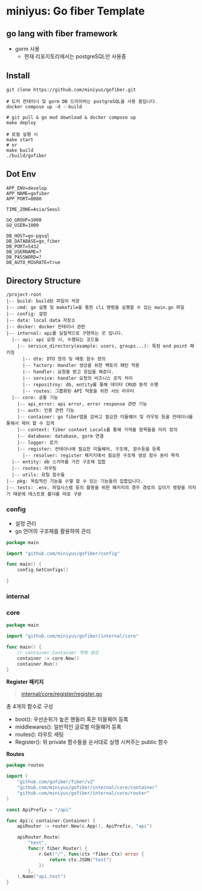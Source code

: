 # miniyus: Go fiber Template

## go lang with fiber framework

- gorm 사용
    - 현재 리포지토리에서는 postgreSQL만 사용중

## Install

```shell
git clone https://github.com/miniyus/gofiber.git

# 도커 컨테이너 및 gorm DB 드라이버는 postgreSQL을 사용 중입니다.
docker compose up -d --build 

# git pull & go mod download & docker compose up
make deploy

# 로컬 실행 시
make start
# or
make build
./build/gofiber
```

## Dot Env

```shell
APP_ENV=develop
APP_NAME=gofiber
APP_PORT=8080

TIME_ZONE=Asia/Seoul

GO_GROUP=1000
GO_USER=1000

DB_HOST=go-pgsql
DB_DATABASE=go_fiber
DB_PORT=5432
DB_USERNAME=?
DB_PASSWORD=?
DB_AUTO_MIGRATE=true

```

## Directory Structure

```shell
/project-root
|-- build: build된 파일이 저장
|-- cmd: go 실행 및 makefile을 통한 cli 명령을 실행할 수 있는 main.go 파일
|-- config: 설정
|-- data: local data 저장소
|-- docker: docker 컨테이너 관련
|-- internal: api를 실질적으로 구현하는 곳 입니다.
  |-- api: api 요청 시, 수행되는 코드들
    |-- service_directory(example: users, groups...): 특정 end point 패키징
      |-- dto: DTO 정의 및 매핑 함수 정의
      |-- factory: Handler 생성을 위한 팩토리 패턴 적용
      |-- handler: 요청을 받고 응답을 해준다.
      |-- service: handler 요청의 비즈니스 로직 처리
      |-- repositroy: db, entity를 통해 데이터 CRUD 동작 수행
      |-- routes: 그룹화된 API 적용을 위한 서브 라우터
  |-- core: 공통 기능
    |-- api_error: api error, error response 관련 기능
    |-- auth: 인증 관련 기능
    |-- container: go fiber앱을 감싸고 필요한 미들웨어 및 라우팅 등을 컨테이너를 통해서 제어 할 수 있게
    |-- context: fiber context Locals를 통해 가져올 항목들을 미리 정의
    |-- database: database, gorm 연결
    |-- logger: 로거
    |-- register: 컨테이너에 필요한 미들웨어, 구조체, 함수등을 등록
      |-- resolver: register 패키지에서 필요한 구조체 생성 함수 분리 목적
  |-- entity: db 스키마를 가진 구조체 집합
  |-- routes: 라우팅
  |-- utils: 유틸 함수들
|-- pkg: 독립적인 기능을 수핼 할 수 있는 기능들의 집합입니다.
|-- tests: .env, 파일시스템 등의 활용을 위한 패키지의 경우 경로의 깊이가 영향을 끼치기 때문에 테스트용 폴더를 따로 구분 
```

### config

- 설정 관리
- go 언어의 구조체를 활용하여 관리

```go
package main

import "github.com/miniyus/gofiber/config"

func main() {
	config.GetConfigs()

}

```

### internal

### core

```go
package main

import "github.com/miniyus/gofiber/internal/core"

func main() {
	// container.Container 객체 생성
	container := core.New()
	container.Run()
}

```

**Register 패키지**
> [internal/core/register/register.go](internal/core/register/register.go)

총 4개의 함수로 구성

- boot(): 우선순위가 높은 핸들러 혹은 미들웨어 등록
- middlewares(): 일반적인 글로벌 미들웨어 등록
- routes(): 라우트 세팅
- Register(): 위 private 함수들을 순서대로 실행 시켜주는 public 함수

**Routes**

```go
package routes

import (
	"github.com/gofiber/fiber/v2"
	"github.com/miniyus/gofiber/internal/core/container"
	"github.com/miniyus/gofiber/internal/core/router"
)

const ApiPrefix = "/api"

func Api(c container.Container) {
	apiRouter := router.New(c.App(), ApiPrefix, "api")

	apiRouter.Route(
		"test",
		func(r fiber.Router) {
			r.Get("/", func(ctx *fiber.Ctx) error {
				return ctx.JSON("test")
			})
		},
	).Name("api.test")
}

```

